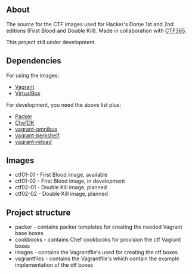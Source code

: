 ## About

The source for the CTF images used for Hacker's Dome 1st and 2nd editions (First Blood and Double Kill). Made in collaboration with [CTF365](https://ctf365.com).

This project still under development.

## Dependencies

For using the images:

 * [Vagrant](https://www.vagrantup.com)
 * [VirtualBox](https://www.virtualbox.org)

For development, you need the above list plus:

 * [Packer](https://packer.io)
 * [ChefDK](https://downloads.chef.io/chef-dk)
 * [vagrant-omnibus](https://github.com/chef/vagrant-omnibus)
 * [vagrant-berkshelf](https://github.com/berkshelf/vagrant-berkshelf)
 * [vagrant-reload](https://github.com/aidanns/vagrant-reload)

## Images

 * ctf01-01 - First Blood image, available
 * ctf01-02 - First Blood image, in development
 * ctf02-01 - Double Kill image, planned
 * ctf02-02 - Double Kill image, planned

## Project structure

 * packer - contains packer templates for creating the needed Vagrant base boxes
 * cookbooks - contains Chef cookbooks for provision the ctf Vagrant boxes
 * images - contains the Vagrantfile's used for creating the ctf boxes
 * vagrantfiles - contains the Vagrantfile's which contain the example implementation of the ctf boxes
